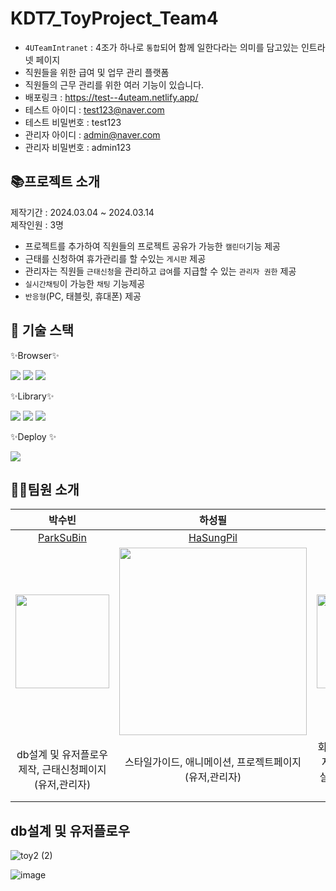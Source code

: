 # KDT7_ToyProject_Team4
- ```4UTeamIntranet``` : 4조가 하나로 ```통합```되어 함께 일한다라는 의미를 담고있는 인트라넷 페이지
- 직원들을 위한 급여 및 업무 관리 플랫폼
- 직원들의 근무 관리를 위한 여러 기능이 있습니다.
- 배포링크 : https://test--4uteam.netlify.app/
- 테스트 아이디 : test123@naver.com
- 테스트 비밀번호 : test123
- 관리자 아이디 : admin@naver.com
- 관리자 비밀번호 : admin123

  
## 📚프로젝트 소개
제작기간 : 2024.03.04 ~ 2024.03.14 <br>
제작인원 : 3명

- 프로젝트를 추가하여 직원들의 프로젝트 공유가 가능한 ```캘린더```기능 제공 
- 근태를 신청하여 휴가관리를 할 수있는  ```게시판``` 제공
- 관리자는 직원들 ```근태신청```을 관리하고 ```급여```를 지급할 수 있는 ```관리자 권한``` 제공
- ```실시간채팅```이 가능한 ```채팅``` 기능제공
- ```반응형```(PC, 태블릿, 휴대폰) 제공

 ## 🎁 기술 스택  
<div align="left">
✨Browser✨

  <img src="https://img.shields.io/badge/HTML5-E34F26?style=for-the-badge&logo=html5&logoColor=white"> <img src="https://img.shields.io/badge/CSS3-1572B6?style=for-the-badge&logo=css3&logoColor=white"> <img src="https://img.shields.io/badge/JavaScript-323330?style=for-the-badge&logo=javascript&logoColor=F7DF1E">

✨Library✨

   <img src="https://img.shields.io/badge/react-61DAFB?style=for-the-badge&logo=react&logoColor=white"> <img src="https://img.shields.io/badge/firebase-FFCA28?style=for-the-badge&logo=firebase&logoColor=white"> <img src="https://img.shields.io/badge/styled components-DB7093?style=flat-square&logo=styled-components&logoColor=white"/>

✨Deploy ✨
  
  <img src="https://img.shields.io/badge/netlify-00C7B7?style=for-the-badge&logo=firebase&logoColor=white"> 

  </div>


## 👩‍💻팀원 소개



| 박수빈  |  하성필   |  방호진   |
| :------------: | :------------: |:------------: | 
| [ParkSuBin ](https://github.com/subinsad)  |  [HaSungPil](https://github.com/hasungpil)  |  [BangHoJin](https://github.com/banghogu)  |  
|  <img width="150" src="https://github.com/subinsad/KDT7_FE_Toy1_team4/assets/92204014/26134b36-e51d-457d-abae-99d56037d44b"/> |  <img width ="300" src="https://github.com/subinsad/KDT7_FE_Toy1_team4/assets/92204014/c9791652-c9cd-49f6-922f-7d271acdb678" >  | <img width="150" src="https://github.com/subinsad/KDT7_FE_Toy1_team4/assets/92204014/e0a4d495-b9f2-462a-8c42-58dd29917650"> |
| db설계 및 유저플로우 제작, 근태신청페이지(유저,관리자)  |  스타일가이드, 애니메이션, 프로젝트페이지(유저,관리자) | 회원가입/로그인, 급여지급페이지(관리자), 실시간채팅페이지, 마이페이지수정  |



## db설계 및 유저플로우

![toy2 (2)](https://github.com/subinsad/KDT7_FE_Toy2_team4/assets/92204014/a5cd968f-8462-4943-8f09-443e80edc9a3)

![image](https://github.com/subinsad/KDT7_FE_Toy2_team4/assets/92204014/6ca7b028-b8bc-421f-a756-e7a6dfbd8d24)


